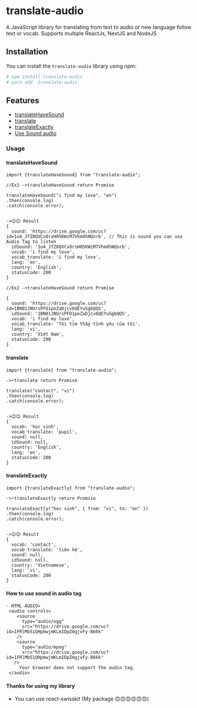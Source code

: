 # translate-audio

A JavaScript library for translating from text to audio or new language follow text or vocab. Supports multiple ReactJs, NextJS and NodeJS

## Installation

You can install the `translate-audio` library using npm:

```bash
# npm install translate-audio
# yarn add  translate-audio
```

## Features

- [translateHaveSound](#translateHaveSound)
- [translate](#translate)
- [translateExactly](#translateExactly)
- [Use Sound audio](#how-to-use-sound-in-audio-tag)

### Usage

#### translateHaveSound

```
import {translateHaveSound} from "translate-audio";

//Ex1 ->translateHaveSound return Promise

translateHaveSound("i find my love", "en")
.then(console.log)
.catch(console.error);


->😊😊 Result
{
  sound: 'https://drive.google.com/uc?id=1o4_JfZ8QVCx8rsH05KWiM7VhmdhNQnrb', // This is sound you can use Audio Tag to listen
  idSound: '1o4_JfZ8QVCx8rsH05KWiM7VhmdhNQnrb',
  vocab: 'i find my love',
  vocab_translate: 'i find my love',
  lang: 'en',
  country: 'English',
  statusCode: 200
}

//Ex2 ->translateHaveSound return Promise

{
  sound: 'https://drive.google.com/uc?id=1BN01JNUrsPFO1poZaDjcv6QEYuSgbQQS',
  idSound: '1BN01JNUrsPFO1poZaDjcv6QEYuSgbQQS',
  vocab: 'i find my love',
  vocab_translate: 'Tôi tìm thấy tình yêu của tôi',
  lang: 'vi',
  country: 'Việt Nam',
  statusCode: 200
}
```

#### translate

```
import {translate} from "translate-audio";

->⚡translate return Promise

translate("contact", "vi")
.then(console.log)
.catch(console.error);


->😊😊 Result
{
  vocab: 'học sinh',
  vocab_translate: 'pupil',
  sound: null,
  idSound: null,
  country: 'English',
  lang: 'en',
  statusCode: 200
}
```

#### translateExactly

```
import {translateExactly} from "translate-audio";

->⚡translateExactly return Promise

translateExactly("học sinh", { from: "vi", to: "en" })
.then(console.log)
.catch(console.error);


->😊😊 Result
{
  vocab: 'contact',
  vocab_translate: 'liên hệ',
  sound: null,
  idSound: null,
  country: 'Vietnamese',
  lang: 'vi',
  statusCode: 200
}
```

#### How to use sound in audio tag

```
- HTML AUDIO>
 <audio controls>
    <source
      type="audio/ogg"
      src="https://drive.google.com/uc?id=1FRlMb51QHpmwjmKLmIDpZmgjvFy-B66k"
    />
    <source
      type="audio/mpeg"
      src="https://drive.google.com/uc?id=1FRlMb51QHpmwjmKLmIDpZmgjvFy-B66k"
   />
     Your browser does not support the audio tag.
 </audio>
```

#### Thanks for using my library

- You can use react-swisskit (My package 😊😊😊😊😊😊)
